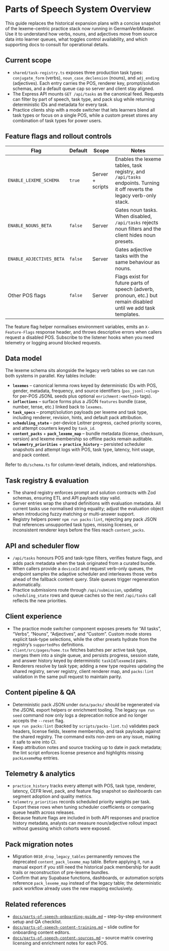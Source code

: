 # Parts of Speech System Overview

This guide replaces the historical expansion plans with a concise snapshot of the lexeme-centric practice stack now running in GermanVerbMaster. Use it to understand how verbs, nouns, and adjectives move from source data into learner queues, what toggles control availability, and which supporting docs to consult for operational details.

## Current scope
- `shared/task-registry.ts` exposes three production task types: `conjugate_form` (verbs), `noun_case_declension` (nouns), and `adj_ending` (adjectives). Each entry carries the POS, renderer key, prompt/solution schemas, and a default queue cap so server and client stay aligned.
- The Express API mounts `GET /api/tasks` as the canonical feed. Requests can filter by part of speech, task type, and pack slug while returning deterministic IDs and metadata for every task.
- Practice clients ship with a mode switcher that lets learners blend all task types or focus on a single POS, while a custom preset stores any combination of task types for power users.

## Feature flags and rollout controls
| Flag | Default | Scope | Notes |
| --- | --- | --- | --- |
| `ENABLE_LEXEME_SCHEMA` | `true` | Server + scripts | Enables the lexeme tables, task registry, and `/api/tasks` endpoints. Turning it off reverts the legacy verb-only stack. |
| `ENABLE_NOUNS_BETA` | `false` | Server | Gates noun tasks. When disabled, `/api/tasks` rejects noun filters and the client hides noun presets. |
| `ENABLE_ADJECTIVES_BETA` | `false` | Server | Gates adjective tasks with the same behaviour as nouns. |
| Other POS flags | `false` | Server | Flags exist for future parts of speech (adverb, pronoun, etc.) but remain disabled until we add task templates. |

The feature flag helper normalises environment variables, emits an `X-Feature-Flags` response header, and throws descriptive errors when callers request a disabled POS. Subscribe to the listener hooks when you need telemetry or logging around blocked requests.

## Data model
The lexeme schema sits alongside the legacy verb tables so we can run both systems in parallel. Key tables include:

- **`lexemes`** – canonical lemma rows keyed by deterministic IDs with POS, gender, metadata, frequency, and source identifiers (`pos_jsonl:<slug>` for per-POS JSONL seeds plus optional `enrichment:<method>` tags).
- **`inflections`** – surface forms plus a JSON `features` bundle (case, number, tense, etc.) linked back to `lexemes`.
- **`task_specs`** – prompt/solution payloads per lexeme and task type, including renderer, revision, hints, and default pack attribution.
- **`scheduling_state`** – per-device Leitner progress, cached priority scores, and attempt counters keyed by `task_id`.
- **`content_packs`** + **`pack_lexeme_map`** – bundle metadata (license, checksum, version) and lexeme membership so offline packs remain auditable.
- **`telemetry_priorities`** + **`practice_history`** – persisted scheduler snapshots and attempt logs with POS, task type, latency, hint usage, and pack context.

Refer to `db/schema.ts` for column-level details, indices, and relationships.

## Task registry & evaluation
- The shared registry enforces prompt and solution contracts with Zod schemas, ensuring ETL and API payloads stay valid.
- Server entries wrap the shared definitions with evaluation metadata. All current tasks use normalised string equality; adjust the evaluation object when introducing fuzzy matching or multi-answer support.
- Registry helpers power `npm run packs:lint`, rejecting any pack JSON that references unsupported task types, missing licenses, or inconsistent renderer keys before the files reach `content_packs`.

## API and scheduler flow
- `/api/tasks` honours POS and task-type filters, verifies feature flags, and adds pack metadata when the task originated from a curated bundle.
- When callers provide a `deviceId` and request verb-only queues, the endpoint samples the adaptive scheduler and interleaves those verbs ahead of the fallback content query. Stale queues trigger regeneration automatically.
- Practice submissions route through `/api/submission`, updating `scheduling_state` rows and queue caches so the next `/api/tasks` call reflects the new priorities.

## Client experience
- The practice mode switcher component exposes presets for “All tasks”, “Verbs”, “Nouns”, “Adjectives”, and “Custom”. Custom mode stores explicit task-type selections, while the other presets hydrate from the registry’s `supportedPos` definitions.
- `client/src/pages/home.tsx` fetches batches per active task type, merges them into a single queue, and persists progress, session state, and answer history keyed by deterministic `taskId`/`lexemeId` pairs.
- Renderers resolve by task type; adding a new type requires updating the shared registry, server registry, client renderer map, and `packs:lint` validation in the same pull request to maintain parity.

## Content pipeline & QA
- Deterministic pack JSON under `data/packs/` should be regenerated via the JSONL export helpers or enrichment tooling. The legacy `npm run seed` command now only logs a deprecation notice and no longer accepts the `--reset` flag.
- `npm run packs:lint` (backed by `scripts/packs-lint.ts`) validates pack headers, license fields, lexeme membership, and task payloads against the shared registry. The command exits non-zero on any issue, making it safe to wire into CI.
- Keep attribution notes and source tracking up to date in pack metadata; the lint script enforces license presence and highlights missing `packLexemeMap` entries.

## Telemetry & analytics
- `practice_history` tracks every attempt with POS, task type, renderer, latency, CEFR level, pack, and feature flag snapshot so dashboards can segment adoption and quality metrics.
- `telemetry_priorities` records scheduled priority weights per task. Export these rows when tuning scheduler coefficients or comparing queue health across releases.
- Because feature flags are included in both API responses and practice history metadata, analysts can measure noun/adjective rollout impact without guessing which cohorts were exposed.

## Pack migration notes
- Migration `0010_drop_legacy_tables` permanently removes the deprecated `content_pack_lexeme_map` table. Before applying it, run a manual export if you still need the historical pack membership for audit trails or reconstruction of pre-lexeme bundles.
- Confirm that any Supabase functions, dashboards, or automation scripts reference `pack_lexeme_map` instead of the legacy table; the deterministic pack workflow already uses the new mapping exclusively.

## Related references
- [`docs/parts-of-speech-onboarding-guide.md`](./parts-of-speech-onboarding-guide.md) – step-by-step environment setup and QA checklist.
- [`docs/parts-of-speech-content-training.md`](./parts-of-speech-content-training.md) – slide outline for onboarding content editors.
- [`docs/parts-of-speech-content-sources.md`](./parts-of-speech-content-sources.md) – source matrix covering licensing and enrichment notes for each POS.
